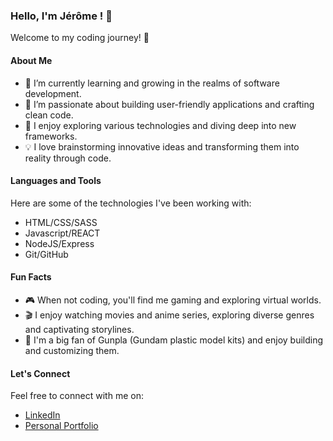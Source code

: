 ### Hello, I'm Jérôme ! 👋

Welcome to my coding journey! 🚀

#### About Me

- 🌱 I’m currently learning and growing in the realms of software development.
- 💼 I’m passionate about building user-friendly applications and crafting clean code.
- 🔭 I enjoy exploring various technologies and diving deep into new frameworks.
- 💡 I love brainstorming innovative ideas and transforming them into reality through code.

#### Languages and Tools

Here are some of the technologies I've been working with:

- HTML/CSS/SASS
- Javascript/REACT
- NodeJS/Express
- Git/GitHub

#### Fun Facts

- 🎮 When not coding, you'll find me gaming and exploring virtual worlds.
- 🎬 I enjoy watching movies and anime series, exploring diverse genres and captivating storylines.
- 🤖 I'm a big fan of Gunpla (Gundam plastic model kits) and enjoy building and customizing them.


#### Let's Connect

Feel free to connect with me on:

- [LinkedIn](https://www.linkedin.com/in/jerome-deroover/)
- [Personal Portfolio](https://derooverjerome.github.io/Portfolio-final/)

